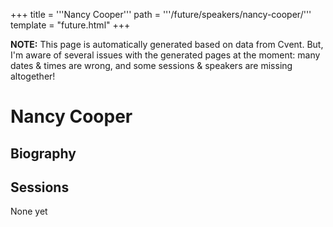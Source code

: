 +++
title = '''Nancy Cooper'''
path = '''/future/speakers/nancy-cooper/'''
template = "future.html"
+++

<p class="todo">
<strong>NOTE:</strong> This page is automatically generated based on data from Cvent.
But, I'm aware of several issues with the generated pages at the moment:
many dates & times are wrong, and some sessions & speakers are missing altogether!
</p>

<h1>Nancy Cooper</h1>
<h2>Biography</h2>
<p></p>
<h2>Sessions</h2>
<p>None yet</p>

